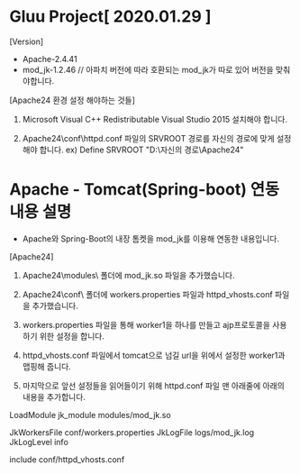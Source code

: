 # Gluu Project[ 2020.01.29 ]
[Version]
 - Apache-2.4.41
 - mod_jk-1.2.46 // 아파치 버전에 따라 호환되는 mod_jk가 따로 있어 버전을 맞춰야합니다.

[Apache24 환경 설정 해야하는 것들]
 1. Microsoft Visual C++ Redistributable Visual Studio 2015 설치해야 합니다.
 
 2. Apache24\conf\httpd.conf 파일의 SRVROOT 경로를 자신의 경로에 맞게 설정해야 합니다. ex) Define SRVROOT "D:\자신의 경로\Apache24"

# Apache - Tomcat(Spring-boot) 연동 내용 설명
 - Apache와 Spring-Boot의 내장 톰켓을 mod_jk를 이용해 연동한 내용입니다.
 
[Apache24]
 1. Apache24\modules\ 폴더에 mod_jk.so 파일을 추가했습니다.
 
 2. Apache24\conf\ 폴더에 workers.properties 파일과 httpd_vhosts.conf 파일을 추가했습니다.
 
 3. workers.properties 파일을 통해 worker1을 하나를 만들고 ajp프로토콜을 사용하기 위한 설정을 합니다.
 
 4. httpd_vhosts.conf 파일에서 tomcat으로 넘길 url을 위에서 설정한 worker1과 맵핑해 줍니다.
 
 5. 마지막으로 앞선 설정들을 읽어들이기 위해 httpd.conf 파일 맨 아래줄에 아래의 내용을 추가합니다.
 
 LoadModule jk_module modules/mod_jk.so

 JkWorkersFile conf/workers.properties
 JkLogFile logs/mod_jk.log
 JkLogLevel info

 include conf/httpd_vhosts.conf
